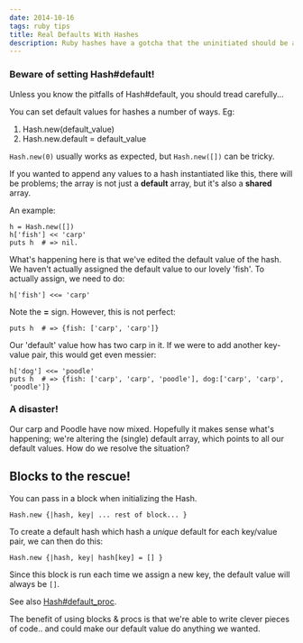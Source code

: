 ```yaml
---
date: 2014-10-16
tags: ruby tips
title: Real Defaults With Hashes
description: Ruby hashes have a gotcha that the uninitiated should be aware of.
---
```


### Beware of setting Hash#default!

Unless you know the pitfalls of Hash#default, you should tread carefully...

You can set default values for hashes a number of ways.
Eg:

1. Hash.new(default_value)
2. Hash.new.default = default_value

`Hash.new(0)` usually works as expected, but `Hash.new([])` can be tricky.

If you wanted to append any values to a hash instantiated like this, there will be problems; the array is not just a **default** array, but it's also a **shared** array.

An example:

    h = Hash.new([])
    h['fish'] << 'carp'
    puts h  # => nil.

What's happening here is that we've edited the default value of the hash. We haven't actually assigned the default value to our lovely 'fish'.
To actually assign, we need to do:

    h['fish'] <<= 'carp'

Note the **=** sign.
However, this is not perfect:

    puts h  # => {fish: ['carp', 'carp']}

Our 'default' value how has two carp in it.
If we were to add another key-value pair, this would get even messier:

    h['dog'] <<= 'poodle'
    puts h  # => {fish: ['carp', 'carp', 'poodle'], dog:['carp', 'carp', 'poodle']}

### A disaster!

Our carp and Poodle have now mixed.
Hopefully it makes sense what's happening; we're altering the (single) default array, which points to all our default values.
How do we resolve the situation?

## Blocks to the rescue!

You can pass in a block when initializing the Hash.

    Hash.new {|hash, key| ... rest of block... }

To create a default hash which hash a _unique_ default for each key/value pair, we can then do this:

    Hash.new {|hash, key| hash[key] = [] }

Since this block is run each time we assign a new key, the default value will always be `[]`.

See also [Hash#default_proc](http://ruby-doc.org/core-2.1.3/Hash.html#method-i-default_proc-3D).

The benefit of using blocks & procs is that we're able to write clever pieces of code.. and could make our default value do anything we wanted.
